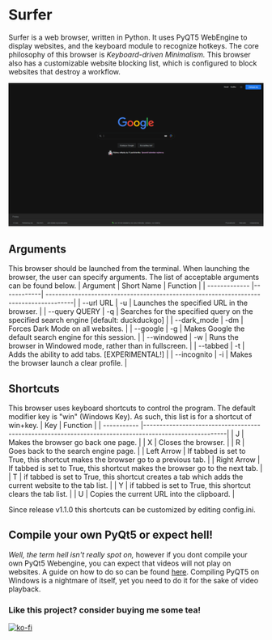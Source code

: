 # Surfer
Surfer is a web browser, written in Python. It uses PyQT5 WebEngine to display websites, and the keyboard module to recognize hotkeys.
The core philosophy of this browser is _Keyboard-driven Minimalism._ This browser also has a customizable website blocking list, which is configured to block
websites that destroy a workflow.<br />

  
![Screenshot](minimalist_browser1.png)
## Arguments
This browser should be launched from the terminal. When launching the browser, the user can specify arguments. The list of acceptable arguments can be found below.
| Argument      | Short Name | Function                                                                              |
| ------------- |------------| --------------------------------------------------------------------------------------|
| --url URL     | -u         | Launches the specified URL in the browser.                                            |
| --query QUERY | -q         | Searches for the specified query on the specified search engine [default: duckduckgo] |
| --dark_mode   | -dm        | Forces Dark Mode on all websites.                                                     |
| --google      | -g         | Makes Google the default search engine for this session.                              |
| --windowed    | -w         | Runs the browser in Windowed mode, rather than in fullscreen.                         |
| --tabbed      | -t         | Adds the ability to add tabs. [EXPERIMENTAL!]                                         |
| --incognito   | -i         | Makes the browser launch a clear profile.                                             |

## Shortcuts
This browser uses keyboard shortcuts to control the program. The default modifier key is "win" (Windows Key). As such, this list is for a shortcut of win+key.
| Key         | Function                                                                                              |
| ----------- |-------------------------------------------------------------------------------------------------------|
| J           | Makes the browser go back one page.                                                                   |
| X           | Closes the browser.                                                                                   |
| R           | Goes back to the search engine page.                                                                  |
| Left Arrow  | If tabbed is set to True, this shortcut makes the browser go to a previous tab.                       |
| Right Arrow | If tabbed is set to True, this shortcut makes the browser go to the next tab.                         |
| T           | if tabbed is set to True, this shortcut creates a tab which adds the current website to the tab list. |
| Y           | if tabbed is set to True, this shortcut clears the tab list.                                          |
| U           | Copies the current URL into the clipboard.                                                            |

Since release v1.1.0 this shortcuts can be customized by editing config.ini.

## Compile your own PyQt5 or expect hell!
_Well, the term hell isn't really spot on,_ however if you dont compile your own PyQt5 Webengine, you can expect that videos will not play on websites. A guide on how to do so can be found [here](https://doc.bccnsoft.com/docs/PyQt5/installation.html). Compiling PyQT5 on Windows is a nightmare of itself, yet you need to do it for the sake of video playback.

### Like this project? consider buying me some tea!
[![ko-fi](https://ko-fi.com/img/githubbutton_sm.svg)](https://ko-fi.com/G2G0POBDD)
